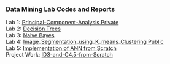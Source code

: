 ### Data Mining Lab Codes and Reports 
Lab 1: [Principal-Component-Analysis Private](https://github.com/amitpant7/Principal-Component-Analysis)  
Lab 2: [Decision Trees](https://github.com/amitpant7/Decision-Trees)  
Lab 3: [Naive Bayes](https://github.com/amitpant7/Naive-Bayes)  
Lab 4: [Image_Segmentation_using_K_means_Clustering Public](https://github.com/amitpant7/Image_Segmentation_using_K_means_Clustering)  
Lab 5: [Implementation of ANN from Scratch](https://github.com/amitpant7/Data-Mining-Labs/blob/main/ANN%20(2).pdf)  
Project Work: [ID3-and-C4.5-from-Scratch](https://github.com/amitpant7/ID3-and-C4.5-from-Scratch)  
